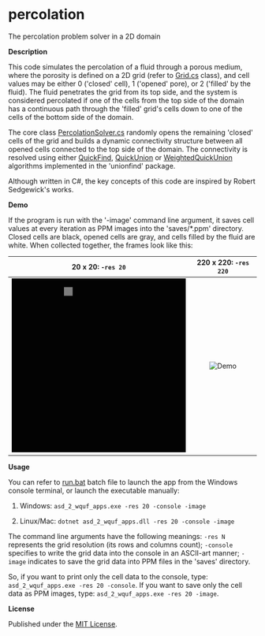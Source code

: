 # percolation
The percolation problem solver in a 2D domain

**Description**

This code simulates the percolation of a fluid through a porous medium, where the porosity is defined on a 2D grid (refer to [Grid.cs](./cs/asd_2_wquf_apps/src/percolation/Grid.cs) class), and cell values may be either 0 ('closed' cell), 1 ('opened' pore), or 2 ('filled' by the fluid). The fluid penetrates the grid from its top side, and the system is considered percolated if one of the cells from the top side of the domain has a continuous path through the 'filled' grid's cells down to one of the cells of the bottom side of the domain.

The core class [PercolationSolver.cs](./cs/asd_2_wquf_apps/src/percolation/PercolationSolver.cs) randomly opens the remaining 'closed' cells of the grid and builds a dynamic connectivity structure between all opened cells connected to the top side of the domain. The connectivity is resolved using either [QuickFind](./cs/asd_2_wquf_apps/src/unionfind/UnionFind.cs), [QuickUnion](./cs/asd_2_wquf_apps/src/unionfind/UnionFindQU.cs) or [WeightedQuickUnion](./cs/asd_2_wquf_apps/src/unionfind/UnionFindQUWeighted.cs) algorithms implemented in the 'unionfind' package.

Although written in C#, the key concepts of this code are inspired by Robert Sedgewick's works.

**Demo**

If the program is run with the '-image' command line argument, it saves cell values at every iteration as PPM images into the 'saves/*.ppm' directory. 
Closed cells are black, opened cells are gray, and cells filled by the fluid are white.
When collected together, the frames look like this:

| 20 x 20: `-res 20` | 220 x 220: `-res 220` |
| :-------------: | :-------------:|
| ![Demo](./4readme/percolation_20.gif) | ![Demo](./4readme/percolation_220.gif) |

**Usage**

You can refer to [run.bat](./cs/asd_2_wquf_apps/run.bat) batch file to launch the app from the Windows console terminal, or launch the executable manually:

1) Windows:
`asd_2_wquf_apps.exe -res 20 -console -image`

2) Linux/Mac:
`dotnet asd_2_wquf_apps.dll -res 20 -console -image`

The command line arguments have the following meanings:
    `-res N` represents the grid resolution (its rows and columns count);
    `-console` specifies to write the grid data into the console in an ASCII-art manner;
    `-image` indicates to save the grid data into PPM files in the 'saves' directory.

So, if you want to print only the cell data to the console, type:
`asd_2_wquf_apps.exe -res 20 -console`.
 If you want to save only the cell data as PPM images, type:
`asd_2_wquf_apps.exe -res 20 -image`.

**License**

Published under the [MIT License](LICENSE).
